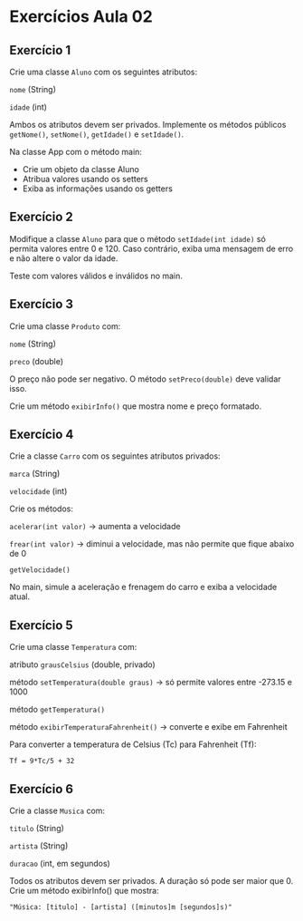# Exercícios Aula 02

## Exercício 1

Crie uma classe `Aluno` com os seguintes atributos:

`nome` (String)

`idade` (int)

Ambos os atributos devem ser privados.
Implemente os métodos públicos `getNome()`, `setNome()`, `getIdade()` e `setIdade()`.

Na classe App com o método main:

* Crie um objeto da classe Aluno
* Atribua valores usando os setters
* Exiba as informações usando os getters

## Exercício 2

Modifique a classe `Aluno` para que o método `setIdade(int idade)` só permita valores entre 0 e 120. Caso contrário, exiba uma mensagem de erro e não altere o valor da idade.

Teste com valores válidos e inválidos no main.

## Exercício 3

Crie uma classe `Produto` com:

`nome` (String)

`preco` (double)

O preço não pode ser negativo. O método `setPreco(double)` deve validar isso.

Crie um método `exibirInfo()` que mostra nome e preço formatado.

## Exercício 4

Crie a classe `Carro` com os seguintes atributos privados:

`marca` (String)

`velocidade` (int)

Crie os métodos:

`acelerar(int valor)` → aumenta a velocidade

`frear(int valor)` → diminui a velocidade, mas não permite que fique abaixo de 0

`getVelocidade()`

No main, simule a aceleração e frenagem do carro e exiba a velocidade atual.

## Exercício 5

Crie uma classe `Temperatura` com:

atributo `grausCelsius` (double, privado)

método `setTemperatura(double graus)` → só permite valores entre -273.15 e 1000

método `getTemperatura()`

método `exibirTemperaturaFahrenheit()` → converte e exibe em Fahrenheit

Para converter a temperatura de Celsius (Tc) para Fahrenheit (Tf):

``Tf = 9*Tc/5 + 32``

## Exercício 6

Crie a classe `Musica` com:

`titulo` (String)

`artista` (String)

`duracao` (int, em segundos)

Todos os atributos devem ser privados. A duração só pode ser maior que 0.
Crie um método exibirInfo() que mostra:

`"Música: [titulo] - [artista] ([minutos]m [segundos]s)"`
